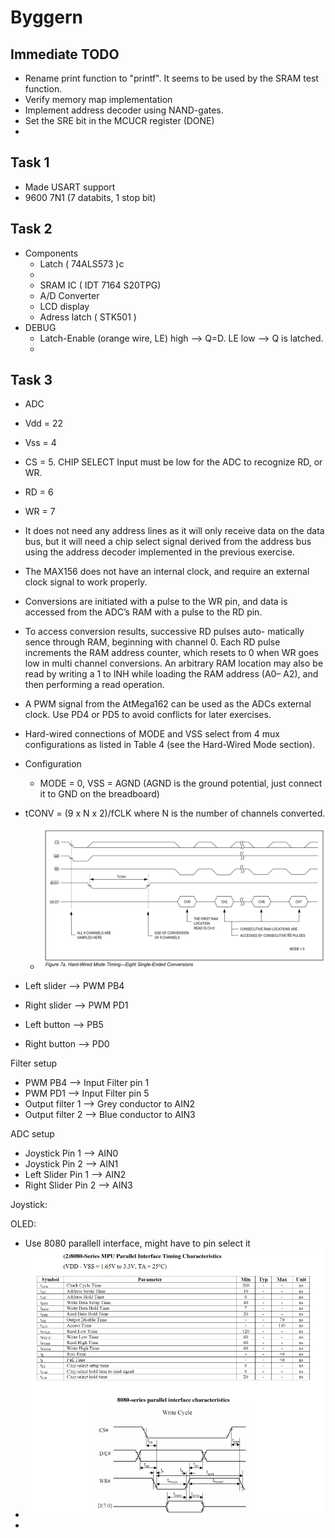 # Byggern

## Immediate TODO
- Rename print function to "printf". It seems to be used by the SRAM test function.
- Verify memory map implementation
- Implement address decoder using NAND-gates.
- Set the SRE bit in the MCUCR register (DONE)
- 

## Task 1
- Made USART support
- 9600 7N1 (7 databits, 1 stop bit)

## Task 2
 - Components
   - Latch ( 74ALS573 )c
   - 
   - SRAM IC ( IDT 7164 S20TPG)
   - A/D Converter
   - LCD display
   - Adress latch ( STK501 )
 - DEBUG
   - Latch-Enable (orange wire, LE) high --> Q=D. LE low --> Q is latched.
   - 

## Task 3
 - ADC
  - Vdd = 22
  - Vss = 4
  - CS = 5. CHIP SELECT Input must be low for the ADC to recognize RD, or WR.
  - RD = 6
  - WR = 7

  - It does not need any address lines as it will only
    receive data on the data bus, but it will need a chip select signal derived from the address bus using the address decoder implemented in the previous exercise.

  - The MAX156 does not have an
    internal clock, and require an external clock signal to work properly.

  - Conversions are initiated with a pulse to the WR pin, and data
    is accessed from the ADC’s RAM with a pulse to the RD pin.
  
  - To access conversion results, successive RD pulses auto-
    matically sence through RAM, beginning with channel 0.
    Each RD pulse increments the RAM address counter,
    which resets to 0 when WR goes low in multi channel
    conversions. An arbitrary RAM location may also be read
    by writing a 1 to INH while loading the RAM address (A0–
    A2), and then performing a read operation.

  - A PWM signal from the AtMega162 can be used as the ADCs external clock. Use PD4 or
    PD5 to avoid conflicts for later exercises.

  - Hard-wired connections of MODE and VSS select from 4 mux configurations as listed
    in Table 4 (see the Hard-Wired Mode section).

  - Configuration
    - MODE = 0, VSS = AGND (AGND is the ground potential, just connect it to GND on the     breadboard)

  - tCONV = (9 x N x 2)/fCLK
    where N is the number of channels converted.

    - ![alt text](pictures/image.png)


- Left slider --> PWM PB4 
- Right slider --> PWM PD1

- Left button --> PB5
- Right button --> PD0

Filter setup
- PWM PB4 --> Input Filter pin 1 
- PWM PD1 --> Input Filter pin 5
- Output filter 1 --> Grey conductor to AIN2
- Output filter 2 --> Blue conductor to AIN3 

ADC setup
- Joystick Pin 1 --> AIN0
- Joystick Pin 2 --> AIN1
- Left Slider Pin 1 --> AIN2
- Right Slider Pin 2 --> AIN3

Joystick:

OLED:
- Use 8080 parallell interface, might have to pin select it
- ![alt text](pictures/OLED_timing.png)
- 